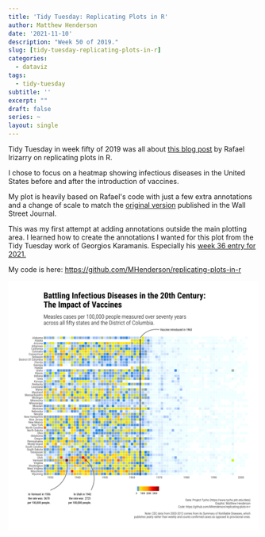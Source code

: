 ```yaml
---
title: 'Tidy Tuesday: Replicating Plots in R'
author: Matthew Henderson
date: '2021-11-10'
description: "Week 50 of 2019."
slug: [tidy-tuesday-replicating-plots-in-r]
categories:
  - dataviz
tags:
  - tidy-tuesday
subtitle: ''
excerpt: ""
draft: false
series: ~
layout: single
---
```




Tidy Tuesday
in week fifty of 2019
was all about
[this blog post](https://simplystatistics.org/2019/08/28/you-can-replicate-almost-any-plot-with-ggplot2/)
by Rafael Irizarry
on replicating plots in R.

I chose to focus on a heatmap showing
infectious diseases in the United States
before and after
the introduction of vaccines.

My plot is heavily based
on Rafael's code with
just a few extra annotations
and a change of scale
to match the
[original version](http://graphics.wsj.com/infectious-diseases-and-vaccines/?mc_cid=711ddeb86e)
published in the Wall Street Journal.

This was my first attempt at adding annotations outside
the main plotting area.
I learned how to
create the annotations
I wanted for this plot
from the Tidy Tuesday work of Georgios Karamanis.
Especially his
[week 36 entry for 2021.](https://github.com/gkaramanis/tidytuesday/tree/master/2021/2021-week36)

My code is here:
https://github.com/MHenderson/replicating-plots-in-r

![Plot shows a heat map of measles cases per one hundred thousand people measured from 1928 to 2003 across all fifty US states and the District of Columbia. Showing that after 1963 when measles vaccine was introduced there was a dramatic drop in the number of measles cases throughout the United States.](diseases.png)
